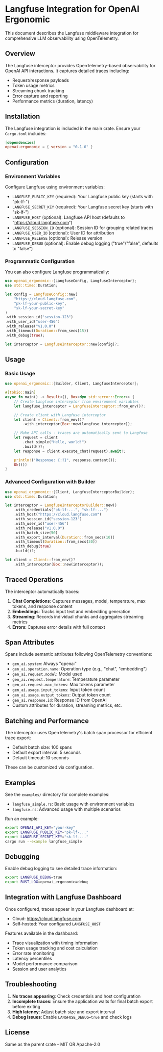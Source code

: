 # Langfuse Integration for OpenAI Ergonomic

This document describes the Langfuse middleware integration for comprehensive LLM observability using OpenTelemetry.

## Overview

The Langfuse interceptor provides OpenTelemetry-based observability for OpenAI API interactions. It captures detailed traces including:
- Request/response payloads
- Token usage metrics
- Streaming chunk tracking
- Error capture and reporting
- Performance metrics (duration, latency)

## Installation

The Langfuse integration is included in the main crate. Ensure your `Cargo.toml` includes:

```toml
[dependencies]
openai-ergonomic = { version = "0.1.0" }
```

## Configuration

### Environment Variables

Configure Langfuse using environment variables:

- `LANGFUSE_PUBLIC_KEY` (required): Your Langfuse public key (starts with "pk-lf-")
- `LANGFUSE_SECRET_KEY` (required): Your Langfuse secret key (starts with "sk-lf-")
- `LANGFUSE_HOST` (optional): Langfuse API host (defaults to "https://cloud.langfuse.com")
- `LANGFUSE_SESSION_ID` (optional): Session ID for grouping related traces
- `LANGFUSE_USER_ID` (optional): User ID for attribution
- `LANGFUSE_RELEASE` (optional): Release version
- `LANGFUSE_DEBUG` (optional): Enable debug logging ("true"/"false", defaults to "false")

### Programmatic Configuration

You can also configure Langfuse programmatically:

```rust
use openai_ergonomic::{LangfuseConfig, LangfuseInterceptor};
use std::time::Duration;

let config = LangfuseConfig::new(
    "https://cloud.langfuse.com",
    "pk-lf-your-public-key",
    "sk-lf-your-secret-key"
)
.with_session_id("session-123")
.with_user_id("user-456")
.with_release("v1.0.0")
.with_timeout(Duration::from_secs(15))
.with_debug(true);

let interceptor = LangfuseInterceptor::new(config)?;
```

## Usage

### Basic Usage

```rust
use openai_ergonomic::{Builder, Client, LangfuseInterceptor};

#[tokio::main]
async fn main() -> Result<(), Box<dyn std::error::Error>> {
    // Create Langfuse interceptor from environment variables
    let langfuse_interceptor = LangfuseInterceptor::from_env()?;

    // Create client with Langfuse interceptor
    let client = Client::from_env()?
        .with_interceptor(Box::new(langfuse_interceptor));

    // Make API calls - traces are automatically sent to Langfuse
    let request = client
        .chat_simple("Hello, world!")
        .build()?;
    let response = client.execute_chat(request).await?;

    println!("Response: {:?}", response.content());
    Ok(())
}
```

### Advanced Configuration with Builder

```rust
use openai_ergonomic::{Client, LangfuseInterceptorBuilder};
use std::time::Duration;

let interceptor = LangfuseInterceptorBuilder::new()
    .with_credentials("pk-lf-...", "sk-lf-...")
    .with_host("https://cloud.langfuse.com")
    .with_session_id("session-123")
    .with_user_id("user-456")
    .with_release("v1.0.0")
    .with_batch_size(50)
    .with_export_interval(Duration::from_secs(10))
    .with_timeout(Duration::from_secs(30))
    .with_debug(true)
    .build()?;

let client = Client::from_env()?
    .with_interceptor(Box::new(interceptor));
```

## Traced Operations

The interceptor automatically traces:

1. **Chat Completions**: Captures messages, model, temperature, max tokens, and response content
2. **Embeddings**: Tracks input text and embedding generation
3. **Streaming**: Records individual chunks and aggregates streaming metrics
4. **Errors**: Captures error details with full context

## Span Attributes

Spans include semantic attributes following OpenTelemetry conventions:

- `gen_ai.system`: Always "openai"
- `gen_ai.operation.name`: Operation type (e.g., "chat", "embedding")
- `gen_ai.request.model`: Model used
- `gen_ai.request.temperature`: Temperature parameter
- `gen_ai.request.max_tokens`: Max tokens parameter
- `gen_ai.usage.input_tokens`: Input token count
- `gen_ai.usage.output_tokens`: Output token count
- `gen_ai.response.id`: Response ID from OpenAI
- Custom attributes for duration, streaming metrics, etc.

## Batching and Performance

The interceptor uses OpenTelemetry's batch span processor for efficient trace export:

- Default batch size: 100 spans
- Default export interval: 5 seconds
- Default timeout: 10 seconds

These can be customized via configuration.

## Examples

See the `examples/` directory for complete examples:

- `langfuse_simple.rs`: Basic usage with environment variables
- `langfuse.rs`: Advanced usage with multiple scenarios

Run an example:

```bash
export OPENAI_API_KEY="your-key"
export LANGFUSE_PUBLIC_KEY="pk-lf-..."
export LANGFUSE_SECRET_KEY="sk-lf-..."
cargo run --example langfuse_simple
```

## Debugging

Enable debug logging to see detailed trace information:

```bash
export LANGFUSE_DEBUG=true
export RUST_LOG=openai_ergonomic=debug
```

## Integration with Langfuse Dashboard

Once configured, traces appear in your Langfuse dashboard at:
- Cloud: https://cloud.langfuse.com
- Self-hosted: Your configured `LANGFUSE_HOST`

Features available in the dashboard:
- Trace visualization with timing information
- Token usage tracking and cost calculation
- Error rate monitoring
- Latency percentiles
- Model performance comparison
- Session and user analytics

## Troubleshooting

1. **No traces appearing**: Check credentials and host configuration
2. **Incomplete traces**: Ensure the application waits for final batch export before exiting
3. **High latency**: Adjust batch size and export interval
4. **Debug issues**: Enable `LANGFUSE_DEBUG=true` and check logs

## License

Same as the parent crate - MIT OR Apache-2.0